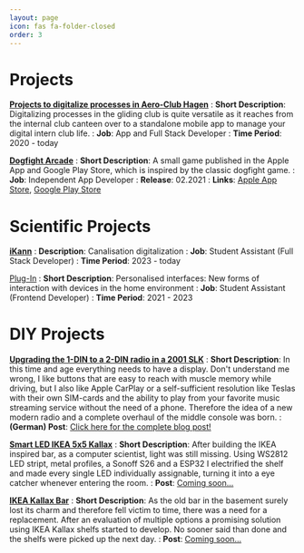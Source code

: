 ```yaml
---
layout: page
icon: fas fa-folder-closed
order: 3
---
```


# Projects

<b><u>Projects to digitalize processes in Aero-Club Hagen</u></b>
: **Short Description**: Digitalizing processes in the gliding club is quite versatile as it reaches from the internal club canteen over to a standalone mobile app to manage your digital intern club life.
: **Job**: App and Full Stack Developer
: **Time Period**: 2020 - today

<b><u>Dogfight Arcade</u></b>
: **Short Description**: A small game published in the Apple App and Google Play Store, which is inspired by the classic dogfight game.
: **Job**: Independent App Developer
: **Release**: 02.2021
: **Links**: [Apple App Store](https://apps.apple.com/de/app/dogfight-arcade/id1547417031), [Google Play Store](https://play.google.com/store/apps/details?id=me.felixkatzenberg.dogfightarcade)

# Scientific Projects

<b><u>iKann</u></b>
: **Description**: Canalisation digitalization
: **Job**: Student Assistant (Full Stack Developer)
: **Time Period**: 2023 - today

[Plug-In](https://www.interaktive-technologien.de/projekte/plug-in)
: **Short Description**: Personalised interfaces: New forms of interaction with devices in the home environment
: **Job**: Student Assistant (Frontend Developer)
: **Time Period**: 2021 - 2023

# DIY Projects

<b><u>Upgrading the 1-DIN to a 2-DIN radio in a 2001 SLK</u></b>
: **Short Description**: In this time and age everything needs to have a display. Don't understand me wrong, I like buttons that are easy to reach with muscle memory while driving, but I also like Apple CarPlay or a self-sufficient resolution like Teslas with their own SIM-cards and the ability to play from your favorite music streaming service without the need of a phone. Therefore the idea of a new modern radio and a complete overhaul of the middle console was born.
: **(German) Post**: [Click here for the complete blog post!](https://petrolcats.de/2-din-umbau-im-slk/)

<b><u>Smart LED IKEA 5x5 Kallax</u></b>
: **Short Description**: After building the IKEA inspired bar, as a computer scientist, light was still missing. Using WS2812 LED stript, metal profiles, a Sonoff S26 and a ESP32 I electrified the shelf and made every single LED individually assignable, turning it into a eye catcher whenever entering the room.
: **Post**: [Coming soon...](#)

<b><u>IKEA Kallax Bar</u></b>
: **Short Description**: As the old bar in the basement surely lost its charm and therefore fell victim to time, there was a need for a replacement. After an evaluation of multiple options a promising solution using IKEA Kallax shelfs started to develop. No sooner said than done and the shelfs were picked up the next day.
: **Post**: [Coming soon...](#)

